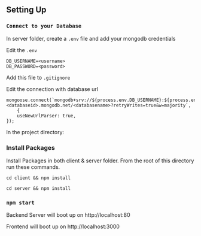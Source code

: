 ## Setting Up

### `Connect to your Database`

In server folder, create a ```.env``` file and add your mongodb credentials

Edit the `.env ` 

```
DB_USERNAME=<username>
DB_PASSWORD=<password>
```

Add this file to ```.gitignore```

Edit the connection with database url 

```
mongoose.connect(`mongodb+srv://${process.env.DB_USERNAME}:${process.env.DB_PASSWORD}@<clustername>.<databaseid>.mongodb.net/<databasename>?retryWrites=true&w=majority`,
    {
    useNewUrlParser: true,
});
```

In the project directory:

### Install Packages 

Install Packages in both client & server folder. From the root of this directory run these commands.

```
cd client && npm install
```
```
cd server && npm install
```

### `npm start`


Backend Server will boot up on http://localhost:80

Frontend will boot up on http://localhost:3000


